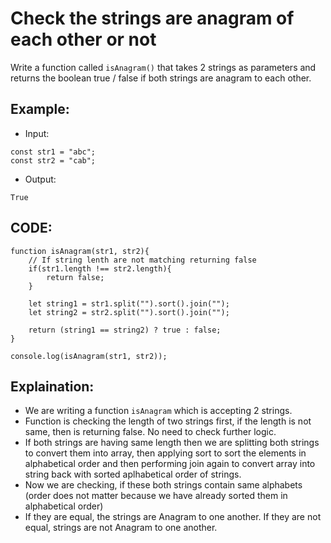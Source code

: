 # Check the strings are anagram of each other or not

Write a function called `isAnagram()` that takes 2 strings as parameters and returns the boolean true / false if both strings are anagram to each other.

## Example:

- Input:

```
const str1 = "abc";
const str2 = "cab";

```

- Output:

```
True

```

## CODE:

```
function isAnagram(str1, str2){
    // If string lenth are not matching returning false
    if(str1.length !== str2.length){
        return false;
    }

    let string1 = str1.split("").sort().join("");
    let string2 = str2.split("").sort().join("");

    return (string1 == string2) ? true : false;
}

console.log(isAnagram(str1, str2));

```

## Explaination:

- We are writing a function `isAnagram` which is accepting 2 strings.
- Function is checking the length of two strings first, if the length is not same, then is returning false. No need to check further logic.
- If both strings are having same length then we are splitting both strings to convert them into array, then applying sort to sort the elements in alphabetical order and then performing join again to convert array into string back with sorted aplhabetical order of strings.
- Now we are checking, if these both strings contain same alphabets (order does not matter because we have already sorted them in alphabetical order)
- If they are equal, the strings are Anagram to one another. If they are not equal, strings are not Anagram to one another.
